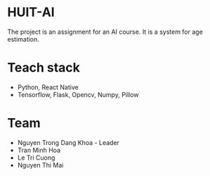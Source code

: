 # HUIT-AI
The project is an assignment for an AI course. It is a system for age estimation.
# Teach stack
- Python, React Native
- Tensorflow, Flask, Opencv, Numpy, Pillow
# Team
- Nguyen Trong Dang Khoa - Leader
- Tran Minh Hoa
- Le Tri Cuong
- Nguyen Thi Mai
